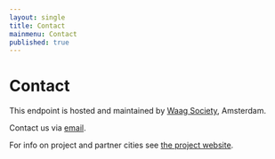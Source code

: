 ```yaml
---
layout: single
title: Contact
mainmenu: Contact
published: true
---
```


# Contact

This endpoint is hosted and maintained by [Waag Society](http:www.waag.org), Amsterdam.

Contact us via [email](mailto:citysdk@waag.org).

For info on project and partner cities see [the project website](http://www.citysdk.eu).